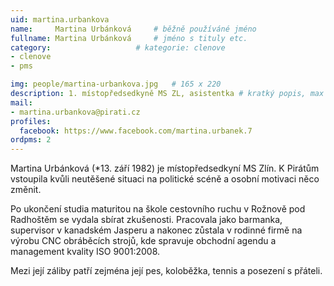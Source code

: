 ```yaml
---
uid: martina.urbankova
name:     Martina Urbánková  	# běžně používáné jméno
fullname: Martina Urbánková  	# jméno s tituly etc.
category:                   # kategorie: clenove
- clenove
- pms

img: people/martina-urbankova.jpg   # 165 x 220
description: 1. místopředsedkyně MS ZL, asistentka # kratký popis, max 160 znaků
mail:
- martina.urbankova@pirati.cz
profiles:
  facebook: https://www.facebook.com/martina.urbanek.7
ordpms: 2
---
```


Martina Urbánková (*13.  září 1982) je místopředsedkyní MS Zlín. K Pirátům vstoupila kvůli neutěšené situaci na politické scéně a osobní motivaci něco změnit.

Po ukončení studia maturitou na škole cestovního ruchu v Rožnově pod Radhoštěm se vydala sbírat zkušenosti. Pracovala jako barmanka, supervisor v kanadském Jasperu a nakonec zůstala v rodinné firmě na výrobu CNC obráběcích strojů, kde spravuje obchodní agendu a management kvality ISO 9001:2008.

Mezi její záliby patří zejména její pes, koloběžka, tennis a posezení s přáteli.

